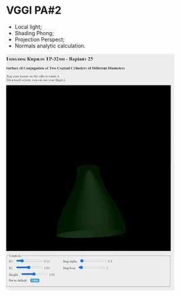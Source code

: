 # VGGI PA#2

- Local light;
- Shading Phong;
- Projection Perspect;
- Normals analytic calculation.



![alt text](screens/light.gif "Surface")​

